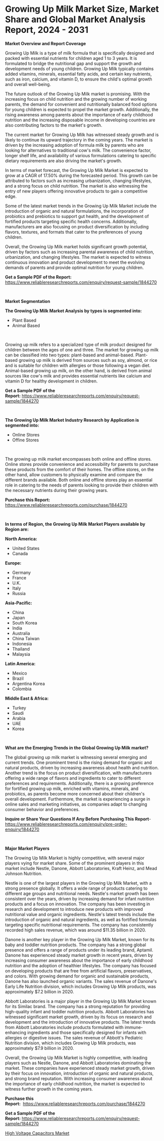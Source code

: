 <p><h1>Growing Up Milk Market Size, Market Share and Global Market Analysis Report, 2024 - 2031</h1></p><p><strong>Market Overview and Report Coverage</strong></p>
<p><p>Growing Up Milk is a type of milk formula that is specifically designed and packed with essential nutrients for children aged 1 to 3 years. It is formulated to bridge the nutritional gap and support the growth and development needs of young children. Growing Up Milk typically contains added vitamins, minerals, essential fatty acids, and certain key nutrients, such as iron, calcium, and vitamin D, to ensure the child's optimal growth and overall well-being.</p><p>The future outlook of the Growing Up Milk market is promising. With the increasing focus on child nutrition and the growing number of working parents, the demand for convenient and nutritionally balanced food options for young children is expected to propel the market growth. Additionally, the rising awareness among parents about the importance of early childhood nutrition and the increasing disposable income in developing countries are also contributing factors to the market's growth.</p><p>The current market for Growing Up Milk has witnessed steady growth and is likely to continue its upward trajectory in the coming years. The market is driven by the increasing adoption of formula milk by parents who are looking for alternatives to traditional cow's milk. The convenience factor, longer shelf life, and availability of various formulations catering to specific dietary requirements are also driving the market's growth.</p><p>In terms of market forecast, the Growing Up Milk Market is expected to grow at a CAGR of 17.50% during the forecasted period. This growth can be attributed to factors such as increasing urbanization, changing lifestyles, and a strong focus on child nutrition. The market is also witnessing the entry of new players offering innovative products to gain a competitive edge.</p><p>Some of the latest market trends in the Growing Up Milk Market include the introduction of organic and natural formulations, the incorporation of probiotics and prebiotics to support gut health, and the development of fortified products targeting specific health concerns. Additionally, manufacturers are also focusing on product diversification by including flavors, textures, and formats that cater to the preferences of young children.</p><p>Overall, the Growing Up Milk market holds significant growth potential, driven by factors such as increasing parental awareness of child nutrition, urbanization, and changing lifestyles. The market is expected to witness continuous innovation and product development to meet the evolving demands of parents and provide optimal nutrition for young children.</p></p>
<p><strong>Get a Sample PDF of the Report:</strong> <a href="https://www.reliableresearchreports.com/enquiry/request-sample/1844270">https://www.reliableresearchreports.com/enquiry/request-sample/1844270</a></p>
<p>&nbsp;</p>
<p><strong>Market Segmentation</strong></p>
<p><strong>The Growing Up Milk Market Analysis by types is segmented into:</strong></p>
<p><ul><li>Plant Based</li><li>Animal Based</li></ul></p>
<p>&nbsp;</p>
<p><p>Growing up milk refers to a specialized type of milk product designed for children between the ages of one and three. The market for growing up milk can be classified into two types: plant-based and animal-based. Plant-based growing up milk is derived from sources such as soy, almond, or rice and is suitable for children with allergies or those following a vegan diet. Animal-based growing up milk, on the other hand, is derived from animal sources like cow's milk and provides essential nutrients like calcium and vitamin D for healthy development in children.</p></p>
<p><strong>Get a Sample PDF of the Report:</strong>&nbsp;<a href="https://www.reliableresearchreports.com/enquiry/request-sample/1844270">https://www.reliableresearchreports.com/enquiry/request-sample/1844270</a></p>
<p>&nbsp;</p>
<p><strong>The Growing Up Milk Market Industry Research by Application is segmented into:</strong></p>
<p><ul><li>Online Stores</li><li>Offine Stores</li></ul></p>
<p>&nbsp;</p>
<p><p>The growing up milk market encompasses both online and offline stores. Online stores provide convenience and accessibility for parents to purchase these products from the comfort of their homes. The offline stores, on the other hand, allow customers to physically examine and compare the different brands available. Both online and offline stores play an essential role in catering to the needs of parents looking to provide their children with the necessary nutrients during their growing years.</p></p>
<p><strong>Purchase this Report:</strong>&nbsp; <a href="https://www.reliableresearchreports.com/purchase/1844270">https://www.reliableresearchreports.com/purchase/1844270</a></p>
<p>&nbsp;</p>
<p><strong>In terms of Region, the Growing Up Milk Market Players available by Region are:</strong></p>
<p>
    <p> <strong> North America: </strong>
        <ul>
            <li>United States</li>
            <li>Canada</li>
        </ul>
        </p> 
    <p> <strong> Europe: </strong>
        <ul>
            <li>Germany</li>
            <li>France</li>
            <li>U.K.</li>
            <li>Italy</li>
            <li>Russia</li>
        </ul>
        </p> 
    <p> <strong> Asia-Pacific: </strong>
        <ul>
            <li>China</li>
            <li>Japan</li>
            <li>South Korea</li>
            <li>India</li>
            <li>Australia</li>
            <li>China Taiwan</li>
            <li>Indonesia</li>
            <li>Thailand</li>
            <li>Malaysia</li>
        </ul>
        </p> 
    <p> <strong> Latin America: </strong>
        <ul>
            <li>Mexico</li>
            <li>Brazil</li>
            <li>Argentina Korea</li>
            <li>Colombia</li>
        </ul>
        </p> 
    <p> <strong> Middle East & Africa: </strong>
        <ul>
            <li>Turkey</li>
            <li>Saudi</li>
            <li>Arabia</li>
            <li>UAE</li>
            <li>Korea</li>
        </ul>
    </p>
    </p>
<p>&nbsp;</p>
<p><strong>What are the Emerging Trends in the Global Growing Up Milk market?</strong></p>
<p><p>The global growing up milk market is witnessing several emerging and current trends. One prominent trend is the rising demand for organic and natural products, driven by increasing awareness about health and nutrition. Another trend is the focus on product diversification, with manufacturers offering a wide range of flavors and ingredients to cater to different preferences and requirements. Additionally, there is a growing preference for fortified growing up milk, enriched with vitamins, minerals, and probiotics, as parents become more concerned about their children's overall development. Furthermore, the market is experiencing a surge in online sales and marketing initiatives, as companies adapt to changing consumer behavior and preferences.</p></p>
<p><strong>Inquire or Share Your Questions If Any Before Purchasing This Report</strong>- <a href="https://www.reliableresearchreports.com/enquiry/pre-order-enquiry/1844270">https://www.reliableresearchreports.com/enquiry/pre-order-enquiry/1844270</a></p>
<p>&nbsp;</p>
<p><strong>Major Market Players</strong></p>
<p><p>The Growing Up Milk Market is highly competitive, with several major players vying for market share. Some of the prominent players in this market include Nestle, Danone, Abbott Laboratories, Kraft Heinz, and Mead Johnson Nutrition.</p><p>Nestle is one of the largest players in the Growing Up Milk Market, with a strong presence globally. It offers a wide range of products catering to different age groups and nutritional needs. Nestle's market growth has been consistent over the years, driven by increasing demand for infant nutrition products and a focus on innovation. The company has been investing in research and development to introduce new products with improved nutritional value and organic ingredients. Nestle's latest trends include the introduction of organic and natural ingredients, as well as fortified formulas targeting specific nutritional requirements. The company has consistently recorded high sales revenue, which was around $11.35 billion in 2020.</p><p>Danone is another key player in the Growing Up Milk Market, known for its baby and toddler nutrition products. The company has a strong global presence and offers a range of products under its leading brand, Aptamil. Danone has experienced steady market growth in recent years, driven by increasing consumer awareness about the importance of early childhood nutrition and the adoption of healthier lifestyles. The company has focused on developing products that are free from artificial flavors, preservatives, and colors. With growing demand for organic and sustainable products, Danone has also launched organic variants. The sales revenue of Danone's Early Life Nutrition division, which includes Growing Up Milk products, was approximately $7.2 billion in 2020.</p><p>Abbott Laboratories is a major player in the Growing Up Milk Market known for its Similac brand. The company has a strong reputation for providing high-quality infant and toddler nutrition products. Abbott Laboratories has witnessed significant market growth, driven by its focus on research and development and the introduction of innovative products. The latest trends from Abbott Laboratories include products formulated with immune-enhancing ingredients and those specifically designed for infants with allergies or digestive issues. The sales revenue of Abbott's Pediatric Nutrition division, which includes Growing Up Milk products, was approximately $7.9 billion in 2020.</p><p>Overall, the Growing Up Milk Market is highly competitive, with leading players such as Nestle, Danone, and Abbott Laboratories dominating the market. These companies have experienced steady market growth, driven by their focus on innovation, introduction of organic and natural products, and strong brand reputation. With increasing consumer awareness about the importance of early childhood nutrition, the market is expected to witness further growth in the coming years.</p></p>
<p><strong>Purchase this Report:</strong>&nbsp;&nbsp;<a href="https://www.reliableresearchreports.com/purchase/1844270">https://www.reliableresearchreports.com/purchase/1844270</a></p>
<p></p>
<p><strong>Get a Sample PDF of the Report:</strong>&nbsp;<a href="https://www.reliableresearchreports.com/enquiry/request-sample/1844270">https://www.reliableresearchreports.com/enquiry/request-sample/1844270</a></p>
<p><p><a href="https://github.com/WillieWoodard/Market-Research-Report-List-2/blob/main/high-voltage-capacitors-market.md">High Voltage Capacitors Market</a></p></p>